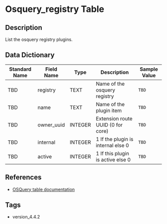 # Osquery_registry Table

## Description
List the osquery registry plugins.

## Data Dictionary
|Standard Name|Field Name|Type|Description|Sample Value|
|---|---|---|---|---|
|TBD|registry|TEXT|Name of the osquery registry|`TBD`|
|TBD|name|TEXT|Name of the plugin item|`TBD`|
|TBD|owner_uuid|INTEGER|Extension route UUID (0 for core)|`TBD`|
|TBD|internal|INTEGER|1 If the plugin is internal else 0|`TBD`|
|TBD|active|INTEGER|1 If this plugin is active else 0|`TBD`|

## References
* [OSQuery table documentation](https://osquery.io/schema/current#osquery_registry)

## Tags
* version_4.4.2